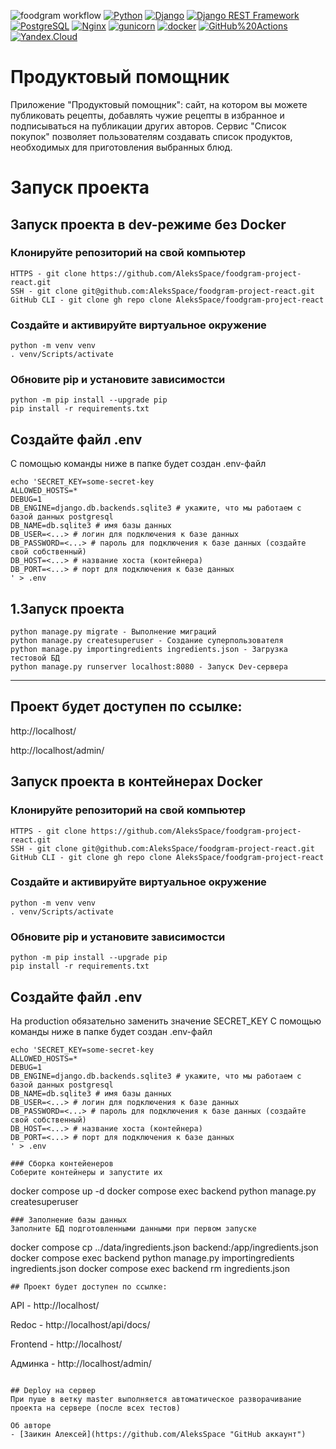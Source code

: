 ![foodgram workflow](https://github.com/DmitryTok/foodgram-project-react/actions/workflows/main.yml/badge.svg)
[![Python](https://img.shields.io/badge/-Python-464646?style=flat-square&logo=Python)](https://www.python.org/)
[![Django](https://img.shields.io/badge/-Django-464646?style=flat-square&logo=Django)](https://www.djangoproject.com/)
[![Django REST Framework](https://img.shields.io/badge/-Django%20REST%20Framework-464646?style=flat-square&logo=Django%20REST%20Framework)](https://www.django-rest-framework.org/)
[![PostgreSQL](https://img.shields.io/badge/-PostgreSQL-464646?style=flat-square&logo=PostgreSQL)](https://www.postgresql.org/)
[![Nginx](https://img.shields.io/badge/-NGINX-464646?style=flat-square&logo=NGINX)](https://nginx.org/ru/)
[![gunicorn](https://img.shields.io/badge/-gunicorn-464646?style=flat-square&logo=gunicorn)](https://gunicorn.org/)
[![docker](https://img.shields.io/badge/-Docker-464646?style=flat-square&logo=docker)](https://www.docker.com/)
[![GitHub%20Actions](https://img.shields.io/badge/-GitHub%20Actions-464646?style=flat-square&logo=GitHub%20actions)](https://github.com/features/actions)
[![Yandex.Cloud](https://img.shields.io/badge/-Yandex.Cloud-464646?style=flat-square&logo=Yandex.Cloud)](https://cloud.yandex.ru/)
# Продуктовый помощник
Приложение "Продуктовый помощник": сайт, на котором вы можете публиковать рецепты, добавлять чужие рецепты в избранное и подписываться на публикации других авторов. Сервис "Список покупок" позволяет пользователям создавать список продуктов, необходимых для приготовления выбранных блюд.

# Запуск проекта
## Запуск проекта в dev-режиме без Docker
### Клонируйте репозиторий на свой компьютер
```
HTTPS - git clone https://github.com/AleksSpace/foodgram-project-react.git
SSH - git clone git@github.com:AleksSpace/foodgram-project-react.git
GitHub CLI - git clone gh repo clone AleksSpace/foodgram-project-react
```
### Создайте и активируйте виртуальное окружение
```
python -m venv venv
. venv/Scripts/activate
```
### Обновите pip и установите зависимостси
```
python -m pip install --upgrade pip
pip install -r requirements.txt
```
## Создайте файл .env
С помощью команды ниже в папке будет создан .env-файл
```
echo 'SECRET_KEY=some-secret-key
ALLOWED_HOSTS=*
DEBUG=1
DB_ENGINE=django.db.backends.sqlite3 # укажите, что мы работаем с базой данных postgresql
DB_NAME=db.sqlite3 # имя базы данных
DB_USER=<...> # логин для подключения к базе данных
DB_PASSWORD=<...> # пароль для подключения к базе данных (создайте свой собственный)
DB_HOST=<...> # название хоста (контейнера)
DB_PORT=<...> # порт для подключения к базе данных
' > .env
```
## 1.Запуск проекта
```
python manage.py migrate - Выполнение миграций
python manage.py createsuperuser - Создание суперпользователя
python manage.py importingredients ingredients.json - Загрузка тестовой БД
python manage.py runserver localhost:8080 - Запуск Dev-сервера
```
***
## Проект будет доступен по ссылке:
http://localhost/

http://localhost/admin/

## Запуск проекта в контейнерах Docker
### Клонируйте репозиторий на свой компьютер
```
HTTPS - git clone https://github.com/AleksSpace/foodgram-project-react.git
SSH - git clone git@github.com:AleksSpace/foodgram-project-react.git
GitHub CLI - git clone gh repo clone AleksSpace/foodgram-project-react
```
### Создайте и активируйте виртуальное окружение
```
python -m venv venv
. venv/Scripts/activate
```
### Обновите pip и установите зависимостси
```
python -m pip install --upgrade pip
pip install -r requirements.txt
```
## Создайте файл .env
На production обязательно заменить значение SECRET_KEY
С помощью команды ниже в папке будет создан .env-файл
```
echo 'SECRET_KEY=some-secret-key
ALLOWED_HOSTS=*
DEBUG=1
DB_ENGINE=django.db.backends.sqlite3 # укажите, что мы работаем с базой данных postgresql
DB_NAME=db.sqlite3 # имя базы данных
DB_USER=<...> # логин для подключения к базе данных
DB_PASSWORD=<...> # пароль для подключения к базе данных (создайте свой собственный)
DB_HOST=<...> # название хоста (контейнера)
DB_PORT=<...> # порт для подключения к базе данных
' > .env

### Сборка контейенеров
Соберите контейнеры и запустите их
```
docker compose up -d
docker compose exec backend python manage.py createsuperuser
```
### Заполнение базы данных
Заполните БД подготовленными данными при первом запуске
```
docker compose cp ../data/ingredients.json backend:/app/ingredients.json 
docker compose exec backend python manage.py importingredients ingredients.json
docker compose exec backend rm ingredients.json
```
## Проект будет доступен по ссылке:
```
API - http://localhost/

Redoc - http://localhost/api/docs/

Frontend - http://localhost/

Админка - http://localhost/admin/
```

## Deploy на сервер
При пуше в ветку master выполняется автоматическое разворачивание проекта на сервере (после всех тестов)

Об авторе
- [Заикин Алексей](https://github.com/AleksSpace "GitHub аккаунт")
